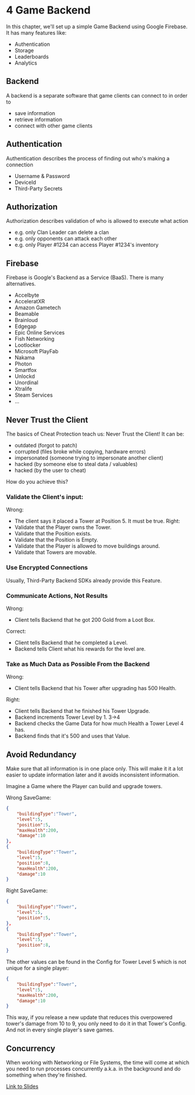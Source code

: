 # 4 Game Backend

In this chapter, we'll set up a simple Game Backend using Google Firebase. It has many features like:
- Authentication
- Storage
- Leaderboards
- Analytics

## Backend
A backend is a separate software that game clients can connect to in order to
- save information
- retrieve information
- connect with other game clients

## Authentication
Authentication describes the process of finding out who's making a connection
- Username & Password
- DeviceId
- Third-Party Secrets

## Authorization
Authorization describes validation of who is allowed to execute what action
- e.g. only Clan Leader can delete a clan
- e.g. only opponents can attack each other
- e.g. only Player #1234 can access Player #1234's inventory

## Firebase
Firebase is Google's Backend as a Service (BaaS). There is many alternatives.
- Accelbyte
- AcceleratXR
- Amazon Gametech
- Beamable
- Brainloud
- Edgegap
- Epic Online Services
- Fish Networking
- Lootlocker
- Microsoft PlayFab
- Nakama
- Photon
- Smartfox
- Unlockd
- Unordinal
- Xtralife
- Steam Services
- ...

## Never Trust the Client
The basics of Cheat Protection teach us: Never Trust the Client! It can be:
- outdated (forgot to patch)
- corrupted (files broke while copying, hardware errors)
- impersonated (someone trying to impersonate another client)
- hacked (by someone else to steal data / valuables)
- hacked (by the user to cheat)

How do you achieve this?

### Validate the Client's input:

Wrong:
- The client says it placed a Tower at Position 5. It must be true.
Right:
- Validate that the Player owns the Tower.
- Validate that the Position exists.
- Validate that the Position is Empty.
- Validate that the Player is allowed to move buildings around.
- Validate that Towers are movable.

### Use Encrypted Connections
Usually, Third-Party Backend SDKs already provide this Feature.

### Communicate Actions, Not Results

Wrong:
- Client tells Backend that he got 200 Gold from a Loot Box.

Correct:
- Client tells Backend that he completed a Level.
- Backend tells Client what his rewards for the level are.

### Take as Much Data as Possible From the Backend

Wrong:
- Client tells Backend that his Tower after upgrading has 500 Health.

Right:
- Client tells Backend that he finished his Tower Upgrade.
- Backend increments Tower Level by 1. 3->4
- Backend checks the Game Data for how much Health a Tower Level 4 has.
- Backend finds that it's 500 and uses that Value.

## Avoid Redundancy

Make sure that all information is in one place only. This will make it it a lot easier to update information later and it avoids inconsistent information.

Imagine a Game where the Player can build and upgrade towers.

Wrong SaveGame:
```json
{
    "buildingType":"Tower",
    "level":5,
    "position":5,
    "maxHealth":200,
    "damage":10
},
{
    "buildingType":"Tower",
    "level":5,
    "position":8,
    "maxHealth":200,
    "damage":10
}
```

Right SaveGame:
```json
{
    "buildingType":"Tower",
    "level":5,
    "position":5,
},
{
    "buildingType":"Tower",
    "level":5,
    "position":8,
}
```

The other values can be found in the Config for Tower Level 5 which is not unique for a single player:
```json
{
    "buildingType":"Tower",
    "level":5,
    "maxHealth":200,
    "damage":10
}
```

This way, if you release a new update that reduces this overpowered tower's damage from 10 to 9, you only need to do it in that Tower's Config. And not in every single player's save games.

## Concurrency
When working with Networking or File Systems, the time will come at which you need to run processes concurrently a.k.a. in the background and do something when they're finished.

[Link to Slides]()